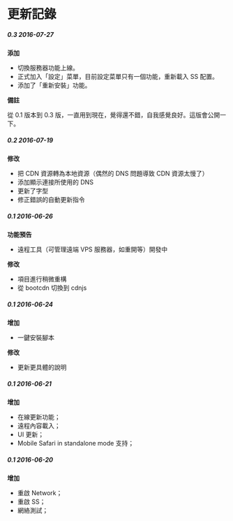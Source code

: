 # 更新記錄

##### 0.3 2016-07-27

**添加**

* 切換服務器功能上線。
* 正式加入「設定」菜單，目前設定菜單只有一個功能，重新載入 SS 配置。
* 添加了「重新安裝」功能。

**備註**

從 0.1 版本到 0.3 版，一直用到現在，覺得還不錯，自我感覺良好。這版會公開一下。

##### 0.2 2016-07-19

**修改**

* 把 CDN 資源轉為本地資源（偶然的 DNS 問題導致 CDN 資源太慢了）
* 添加顯示連接所使用的 DNS
* 更新了字型
* 修正錯誤的自動更新指令

##### 0.1 2016-06-26

**功能預告**

* 遠程工具（可管理遠端 VPS 服務器，如重開等）開發中

**修改**

* 項目進行稍微重構
* 從 bootcdn 切換到 cdnjs

##### 0.1 2016-06-24

**增加**

* 一鍵安裝腳本

**修改**

* 更新更具體的說明

##### 0.1 2016-06-21

**增加**

* 在線更新功能；
* 遠程內容載入；
* UI 更新；
* Mobile Safari in standalone mode 支持；



##### 0.1 2016-06-20

**增加**

* 重啟 Network；
* 重啟 SS；
* 網絡測試；